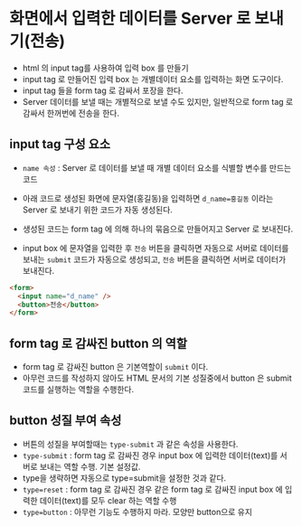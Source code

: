 # 화면에서 입력한 데이터를 Server 로 보내기(전송)

- html 의 input tag를 사용하여 입력 box 를 만들기
- input tag 로 만들어진 입력 box 는 개별데이터 요소를 입력하는 화면 도구이다.
- input tag 들을 form tag 로 감싸서 포장을 한다.
- Server 데이터를 보낼 때는 개별적으로 보낼 수도 있지만, 일반적으로 form tag 로 감싸서 한꺼번에 전송을 한다.

## input tag 구성 요소

- `name 속성` : Server 로 데이터를 보낼 때 개별 데이터 요소를 식별할 변수를 만드는 코드

- 아래 코드로 생성된 화면에 문자열(홍길동)을 입력하면 `d_name=홍길동` 이라는 Server 로 보내기 위한 코드가 자동 생성된다.
- 생성된 코드는 form tag 에 의해 하나의 묶음으로 만들어지고 Server 로 보내진다.
- input box 에 문자열을 입력한 후 `전송` 버튼을 클릭하면 자동으로 서버로 데이터를 보내는 `submit` 코드가 자동으로 생성되고, `전송` 버튼을 클릭하면 서버로 데이터가 보내진다.

```html
<form>
  <input name="d_name" />
  <button>전송</button>
</form>
```

## form tag 로 감싸진 button 의 역할

- form tag 로 감싸진 button 은 기본역할이 `submit` 이다.
- 아무런 코드를 작성하지 않아도 HTML 문서의 기본 성질중에서 button 은 submit 코드를 실행하는 역할을 수행한다.

## button 성질 부여 속성

- 버튼의 성질을 부여할때는 `type-submit` 과 같은 속성을 사용한다.
- `type-submit` : form tag 로 감싸진 경우 input box 에 입력한 데이터(text)를 서버로 보내는 역할 수행. 기본 설정값.
- type을 생략하면 자동으로 type=submit을 설정한 것과 같다.
- `type=reset` : form tag 로 감싸진 경우 같은 form tag 로 감싸진 input box 에 입력한 데이터(text)를 모두 clear 하는 역할 수행
- `type=button` : 아무런 기능도 수행하지 마라. 모양만 button으로 유지
